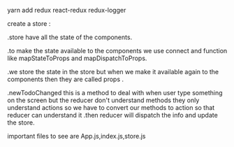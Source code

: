 yarn add redux react-redux redux-logger


create a store : 

.store have all the state of the components.

.to make the state available to the components we use 
 connect and function like mapStateToProps and mapDispatchToProps.

.we store the state in the store but when we make it available again to the  components then they are called props .

.newTodoChanged this is a method to deal with when user type something on the screen but the reducer don't understand methods they only understand actions 
so we have to convert our methods to action so that reducer can understand it .then reducer will dispatch the info and update the store.



important files to see are App.js,index.js,store.js